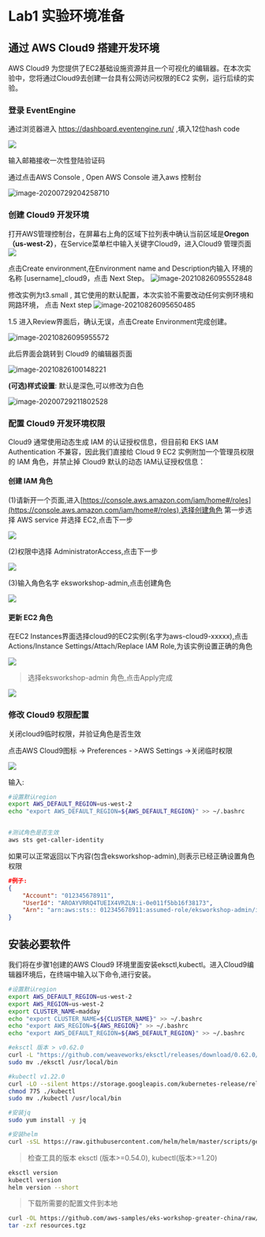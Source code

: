 # Lab1 实验环境准备


## 通过 AWS Cloud9 搭建开发环境
AWS Cloud9 为您提供了EC2基础设施资源并且一个可视化的编辑器。在本次实验中，您将通过Cloud9去创建一台具有公网访问权限的EC2 实例，运行后续的实验。

### 登录 EventEngine
通过浏览器进入 https://dashboard.eventengine.run/ ,填入12位hash code

![](./media/image-20200729204214972.png)

输入邮箱接收一次性登陆验证码

通过点击AWS Console , Open AWS Console 进入aws 控制台

![image-20200729204258710](./media/image-20200729204258710.png)

### 创建 Cloud9 开发环境 

打开AWS管理控制台，在屏幕右上角的区域下拉列表中确认当前区域是**Oregon（us-west-2）**，在Service菜单栏中输入关键字Cloud9，进入Cloud9 管理页面
![](./media/15764751257913/15764752078709.jpg?raw=true")



点击Create environment,在Environment name and Description内输入 环境的名称 [username]_cloud9，点击 Next Step。
![image-20210826095552848](./media/Jietu20211103-162140.png)

修改实例为t3.small , 其它使用的默认配置，本次实验不需要改动任何实例环境和网路环境， 点击 Next step
   ![image-20210826095650485](./media/image-20210826095650485.png)



1.5 进入Review界面后，确认无误，点击Create Environment完成创建。

![image-20210826095955572](./media/image-20210826095955572.png)

此后界面会跳转到 Cloud9 的编辑器页面

![image-20210826100148221](./media/image-20210826100148221.png)



**(可选)样式设置**: 默认是深色,可以修改为白色

![image-20200729211802528](./media/image-20200729211802528.png)

### 配置 Cloud9 开发环境权限

Cloud9 通常使用动态生成 IAM 的认证授权信息，但目前和 EKS IAM Authentication 不兼容，因此我们直接给 Cloud 9 EC2 实例附加一个管理员权限的 IAM 角色，并禁止掉 Cloud9 默认的动态 IAM认证授权信息：

#### 创建 IAM 角色

(1)请新开一个页面,进入[https://console.aws.amazon.com/iam/home#/roles](https://console.aws.amazon.com/iam/home#/roles),选择创建角色 第一步选择 AWS service 并选择 EC2,点击下一步

![](./media/15764751257913/15764753509904.png)

(2)权限中选择 AdministratorAccess,点击下一步

![](./media/15764751257913/15764753504307.png)

(3)输入角色名字 eksworkshop-admin,点击创建角色

![](./media/15764751257913/15764753507358.png)

#### 更新 EC2 角色
在EC2 Instances界面选择cloud9的EC2实例(名字为aws-cloud9-xxxxx),点击Actions/Instance Settings/Attach/Replace IAM Role,为该实例设置正确的角色

  ![](./media/15764751257913/1576503061.png)

>   选择eksworkshop-admin 角色,点击Apply完成

![](./media/15764751257913/15764754031465.png)

### 修改 Cloud9 权限配置

关闭cloud9临时权限，并验证角色是否生效

点击AWS Cloud9图标 -> Preferences - >AWS Settings ->关闭临时权限

 ![](./media/15764751257913/15765030614319.png)

输入:

```bash
#设置默认region
export AWS_DEFAULT_REGION=us-west-2
echo "export AWS_DEFAULT_REGION=${AWS_DEFAULT_REGION}" >> ~/.bashrc


#测试角色是否生效
aws sts get-caller-identity
```
如果可以正常返回以下内容(包含eksworkshop-admin),则表示已经正确设置角色权限
```json
#例子:
{
    "Account": "012345678911", 
    "UserId": "AROAYVRRQ4TUEIX4VRZLN:i-0e011f5bb16f38173", 
    "Arn": "arn:aws:sts:: 012345678911:assumed-role/eksworkshop-admin/i-0e011f5bb16f38173"
}
```
## 安装必要软件

我们将在步骤1创建的AWS Cloud9 环境里面安装eksctl,kubectl。进入Cloud9编辑器环境后，在终端中输入以下命令,进行安装。

```bash
#设置默认region
export AWS_DEFAULT_REGION=us-west-2
export AWS_REGION=us-west-2
export CLUSTER_NAME=madday
echo "export CLUSTER_NAME=${CLUSTER_NAME}" >> ~/.bashrc
echo "export AWS_REGION=${AWS_REGION}" >> ~/.bashrc
echo "export AWS_DEFAULT_REGION=${AWS_DEFAULT_REGION}" >> ~/.bashrc

#eksctl 版本 > v0.62.0
curl -L "https://github.com/weaveworks/eksctl/releases/download/0.62.0/eksctl_$(uname -s)_amd64.tar.gz" | tar xz -C .
sudo mv ./eksctl /usr/local/bin

#kubectl v1.22.0
curl -LO --silent https://storage.googleapis.com/kubernetes-release/release/`curl -s https://storage.googleapis.com/kubernetes-release/release/stable.txt`/bin/linux/amd64/kubectl
chmod 775 ./kubectl
sudo mv ./kubectl /usr/local/bin

#安装jq
sudo yum install -y jq

#安装helm
curl -sSL https://raw.githubusercontent.com/helm/helm/master/scripts/get-helm-3 | bash

```

>检查工具的版本 eksctl (版本>=0.54.0), kubectl(版本>=1.20)

```bash
eksctl version
kubectl version
helm version --short
```

> 下载所需要的配置文件到本地

```bash
curl -OL https://github.com/aws-samples/eks-workshop-greater-china/raw/master/global/2020_GCR_SZ_ContainerDay/resources.tgz
tar -zxf resources.tgz
```

